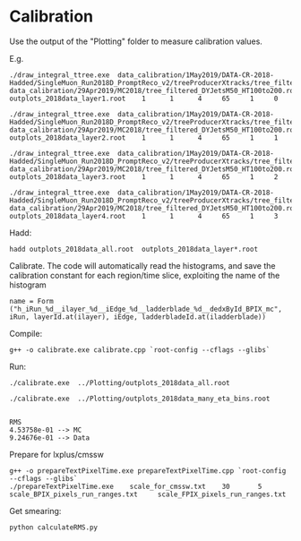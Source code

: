 Calibration
====

Use the output of the "Plotting" folder to measure calibration values.

E.g.

    ./draw_integral_ttree.exe  data_calibration/1May2019/DATA-CR-2018-Hadded/SingleMuon_Run2018D_PromptReco_v2/treeProducerXtracks/tree_filtered.root        data_calibration/29Apr2019/MC2018/tree_filtered_DYJetsM50_HT100to200.root    outplots_2018data_layer1.root    1      1      4     65     1     0
    
    ./draw_integral_ttree.exe  data_calibration/1May2019/DATA-CR-2018-Hadded/SingleMuon_Run2018D_PromptReco_v2/treeProducerXtracks/tree_filtered.root        data_calibration/29Apr2019/MC2018/tree_filtered_DYJetsM50_HT100to200.root    outplots_2018data_layer2.root    1      1      4     65     1     1
    
    ./draw_integral_ttree.exe  data_calibration/1May2019/DATA-CR-2018-Hadded/SingleMuon_Run2018D_PromptReco_v2/treeProducerXtracks/tree_filtered.root        data_calibration/29Apr2019/MC2018/tree_filtered_DYJetsM50_HT100to200.root    outplots_2018data_layer3.root    1      1      4     65     1     2
    
    ./draw_integral_ttree.exe  data_calibration/1May2019/DATA-CR-2018-Hadded/SingleMuon_Run2018D_PromptReco_v2/treeProducerXtracks/tree_filtered.root        data_calibration/29Apr2019/MC2018/tree_filtered_DYJetsM50_HT100to200.root    outplots_2018data_layer4.root    1      1      4     65     1     3
    

    
Hadd:

    hadd outplots_2018data_all.root  outplots_2018data_layer*.root
    

    
Calibrate. The code will automatically read the histograms, and save the calibration constant for each region/time slice, exploiting the name of the histogram

    name = Form ("h_iRun_%d__ilayer_%d__iEdge_%d__ladderblade_%d__dedxById_BPIX_mc", iRun, layerId.at(ilayer), iEdge, ladderbladeId.at(iladderblade))
    
Compile:

    g++ -o calibrate.exe calibrate.cpp `root-config --cflags --glibs`
    
Run:

    ./calibrate.exe  ../Plotting/outplots_2018data_all.root
    
    ./calibrate.exe  ../Plotting/outplots_2018data_many_eta_bins.root
    
    
    RMS
    4.53758e-01 --> MC
    9.24676e-01 --> Data
 
 
 
Prepare for lxplus/cmssw

    g++ -o prepareTextPixelTime.exe prepareTextPixelTime.cpp `root-config --cflags --glibs`
    ./prepareTextPixelTime.exe    scale_for_cmssw.txt    30       5    scale_BPIX_pixels_run_ranges.txt     scale_FPIX_pixels_run_ranges.txt


 
Get smearing:

    python calculateRMS.py 
    
    
